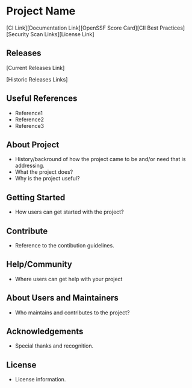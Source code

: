 # Project Name

<!---
The following links are references to the sites where the project is being processed for statistics and/or tracked for progress.
For an example on how to add these links and format them, use: https://github.com/hyperledger/fabric/blob/main/README.md
Having this accessible can help reducing time looking for these sites.
-->
[CI Link][Documentation Link][OpenSSF Score Card][CII Best Practices][Security Scan Links][License Link]

<!---
Releases link can be oomitted for non-code repos
-->
## Releases

[Current Releases Link]

[Historic Releases Links]

<!---
Any additional links useful to the team. For example, meetings, events, training material, etc.
-->
## Useful References

 - Reference1
 - Reference2
 - Reference3
   
<!---
About Project information needs to be comprehensive and useful for new members to be able to understand it's goals. 
-->
## About Project
- History/backround of how the project came to be and/or need that is addressing. 
- What the project does?
- Why is the project useful?

<!---
Getting Started information needs to offer guidance on how to get familiarized with the project and any information on how to set up your local environment (when applicable).
-->
## Getting Started

- How users can get started with the project?

<!---
Contibute links and guidelines that the project is following. References to exceptions to the main guidelines need to be includded. 
Security file information and reference to security guidelines.
-->
## Contribute

- Reference to the contibution guidelines.

<!---
Help and Community includes discord channels, meeting information or references where new members can ask questions. 
Links to issues and discussions.
-->
## Help/Community

- Where users can get help with your project

<!---
Reference to the Maintainers file and end users information.
-->
## About Users and Maintainers

- Who maintains and contributes to the project?

<!---
Recognition to past contributors or mentions of collaborating companies.
-->
## Acknowledgements

- Special thanks and recognition.

<!---
Descriptive information on License for the project.
-->
## License

- License information.
